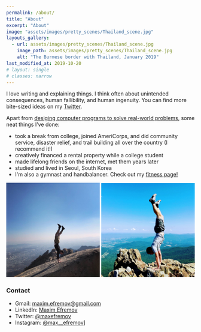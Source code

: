 ```yaml
---
permalink: /about/
title: "About"
excerpt: "About"
image: "assets/images/pretty_scenes/Thailand_scene.jpg"
layouts_gallery:
  - url: assets/images/pretty_scenes/Thailand_scene.jpg
    image_path: assets/images/pretty_scenes/Thailand_scene.jpg
    alt: "The Burmese border with Thailand, January 2019"
last_modified_at: 2019-10-20
# layout: single
# classes: narrow
---
```

I love writing and explaining things. I think often about unintended consequences, human fallibility, and human ingenuity. You can find more bite-sized ideas on my [Twitter](https://twitter.com/maxefremov).

Apart from [desiging computer programs to solve real-world problems](/machine-learning/), some neat things I’ve done:

- took a break from college, joined AmeriCorps, and did community service, disaster relief, and trail building all over the country (I recommend it!)
- creatively financed a rental property while a college student
- made lifelong friends on the internet, met them years later
- studied and lived in Seoul, South Korea
- I'm also a gymnast and handbalancer. Check out my [fitness page!](https://www.instagram.com/maximally.me/)

<center>
<img src="/assets/images/handstands/bukhansan.jpg" alt="Bukhansan, Seoul, Korea" width="250"/>

<img src="/assets/images/handstands/shenandoah.jpg" alt="Shenendoah, Virgina" width="250"/>
</center>


### Contact
- Gmail: [maxim.efremov@gmail.com](mailto:maxim.efremov@gmail.com)
- LinkedIn: [Maxim Efremov](https://www.linkedin.com/in/maxim-efremov/)
- Twitter: [@maxefremov](https://twitter.com/maxefremov)
- Instagram: [@max__efremov](https://www.instagram.com/max__efremov/)]